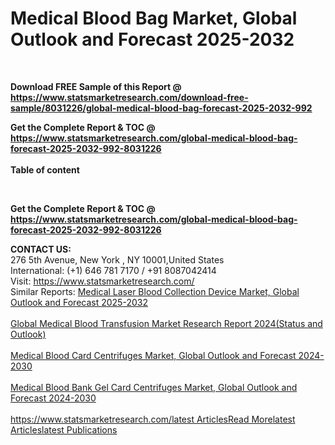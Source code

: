 <h1>Medical Blood Bag Market, Global Outlook and Forecast 2025-2032</h1><br/><p><strong>Download FREE Sample of this Report @ <a href="https://www.statsmarketresearch.com/download-free-sample/8031226/global-medical-blood-bag-forecast-2025-2032-992">https://www.statsmarketresearch.com/download-free-sample/8031226/global-medical-blood-bag-forecast-2025-2032-992</a></strong></p><div><b>Get the Complete Report & TOC @ <a href="https://www.statsmarketresearch.com/global-medical-blood-bag-forecast-2025-2032-992-8031226">https://www.statsmarketresearch.com/global-medical-blood-bag-forecast-2025-2032-992-8031226</a></b></div><br><b>Table of content</b><p><br><div><b>Get the Complete Report & TOC @ <a href="https://www.statsmarketresearch.com/global-medical-blood-bag-forecast-2025-2032-992-8031226">https://www.statsmarketresearch.com/global-medical-blood-bag-forecast-2025-2032-992-8031226</a></b></div></p> <b>CONTACT US:</b><br>276 5th Avenue, New York , NY 10001,United States<br>International: (+1) 646 781 7170 / +91 8087042414<br>Visit: <a href="https://www.statsmarketresearch.com/">https://www.statsmarketresearch.com/</a><br>Similar Reports: <a href="https://www.statsmarketresearch.com/global-medical-blood-bag-forecast-2025-2032-992-8031226">Medical Laser Blood Collection Device Market, Global Outlook and Forecast 2025-2032</a><br/><br/><a href="https://www.statsmarketresearch.com/global-medical-blood-bag-forecast-2025-2032-992-8031226">Global Medical Blood Transfusion Market Research Report 2024(Status and Outlook)</a><br/><br/><a href="https://www.statsmarketresearch.com/global-medical-blood-bag-forecast-2025-2032-992-8031226">Medical Blood Card Centrifuges Market, Global Outlook and Forecast 2024-2030</a><br/><br/><a href="https://www.statsmarketresearch.com/global-medical-blood-bag-forecast-2025-2032-992-8031226">Medical Blood Bank Gel Card Centrifuges Market, Global Outlook and Forecast 2024-2030</a><br/><br/><a href="https://gyeongbokgung.com">https://www.statsmarketresearch.com/</a><a href="https://hallyeomaritime.com">latest Articles</a><a href="https://jingwansa.com">Read More</a><a href=https://nguoiviet.jp/">latest Articles</a><a href="https://www.intelmarketresearch.com/">latest Publications</a>